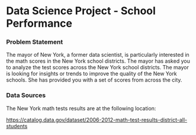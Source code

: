 # Data Science Project - School Performance

### Problem Statement

The mayor of New York, a former data scientist, is particularly interested in the math scores in the New York school districts.  The mayor has asked you to analyze the test scores across the New York school districts.  The mayor is looking for insights or trends to improve the quality of the New York schools.  She has provided you with a set of scores from across the city.

### Data Sources

The New York math tests results are at the following location:

https://catalog.data.gov/dataset/2006-2012-math-test-results-district-all-students
